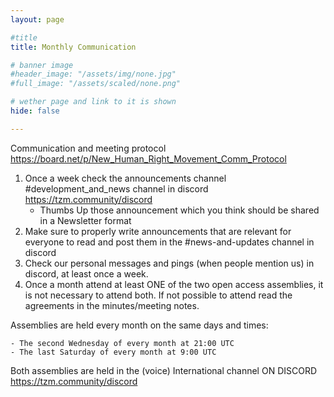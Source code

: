 ```yaml
---
layout: page

#title
title: Monthly Communication

# banner image
#header_image: "/assets/img/none.jpg"
#full_image: "/assets/scaled/none.png"

# wether page and link to it is shown
hide: false

---
```


Communication and meeting protocol
https://board.net/p/New_Human_Right_Movement_Comm_Protocol

1. Once a week check the announcements channel #development_and_news channel in discord https://tzm.community/discord
    - Thumbs Up those announcement which you think should be shared in a Newsletter format
2. Make sure to properly write announcements that are relevant for everyone to read and post them in the #news-and-updates channel in discord
3. Check our personal messages and pings (when people mention us) in discord, at least once a week. 
4. Once a month attend at least ONE of the two open access assemblies, it is not necessary to attend both. If not possible to attend read the agreements in the minutes/meeting notes. 

Assemblies are held every month on the same days and times:

    - The second Wednesday of every month at 21:00 UTC 
    - The last Saturday of every month at 9:00 UTC

Both assemblies are held in the (voice) International channel ON DISCORD https://tzm.community/discord
